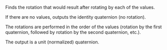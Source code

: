 Finds the rotation that would result after rotating by each of the values.

If there are no values, outputs the identity quaternion (no rotation). 

The rotations are performed in the order of the values (rotation by the first quaternion, followed by rotation by the second quaternion, etc.).

The output is a unit (normalized) quaternion.
